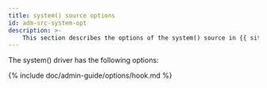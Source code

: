 ```yaml
---
title: system() source options
id: adm-src-system-opt
description: >-
	This section describes the options of the system() source in {{ site.product.short_name }}.
---
```


The system() driver has the following options:

{% include doc/admin-guide/options/hook.md %}
